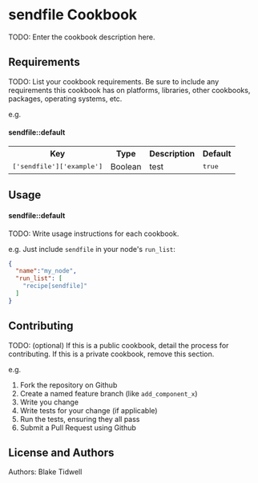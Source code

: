 sendfile Cookbook
===============
TODO: Enter the cookbook description here.

Requirements
------------
TODO: List your cookbook requirements. Be sure to include any requirements this cookbook has on platforms, libraries, other cookbooks, packages, operating systems, etc.

e.g.
#### sendfile::default
<table>
  <tr>
    <th>Key</th>
    <th>Type</th>
    <th>Description</th>
    <th>Default</th>
  </tr>
  <tr>
    <td><tt>['sendfile']['example']</tt></td>
    <td>Boolean</td>
    <td>test</td>
    <td><tt>true</tt></td>
  </tr>
</table>

Usage
-----
#### sendfile::default
TODO: Write usage instructions for each cookbook.

e.g.
Just include `sendfile` in your node's `run_list`:

```json
{
  "name":"my_node",
  "run_list": [
    "recipe[sendfile]"
  ]
}
```

Contributing
------------
TODO: (optional) If this is a public cookbook, detail the process for contributing. If this is a private cookbook, remove this section.

e.g.
1. Fork the repository on Github
2. Create a named feature branch (like `add_component_x`)
3. Write you change
4. Write tests for your change (if applicable)
5. Run the tests, ensuring they all pass
6. Submit a Pull Request using Github

License and Authors
-------------------
Authors: Blake Tidwell
